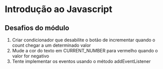 # Introdução ao Javascript

## Desafios do módulo

1. Criar condicionador que desabilite o botão de incrementar quando o count chegar a um determinado valor
2. Mude a cor do texto em CURRENT_NUMBER para vermelho quando o valor for negativo
3. Tente implementar os eventos usando o método addEventListener